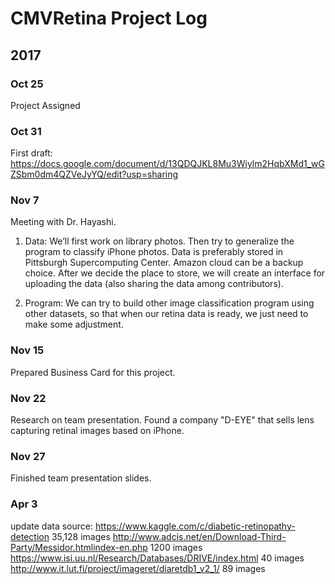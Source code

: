 CMVRetina Project Log
====
2017
-----
### Oct 25
Project Assigned

### Oct 31
First draft: https://docs.google.com/document/d/13QDQJKL8Mu3Wiylm2HqbXMd1_wGZSbm0dm4QZVeJyYQ/edit?usp=sharing

### Nov 7
Meeting with Dr. Hayashi.
1. Data: 
	We’ll first work on library photos. Then try to generalize the program to classify iPhone photos. Data is preferably stored in Pittsburgh Supercomputing Center. Amazon cloud can be a backup choice. After we decide the place to store, we will create an interface for uploading the data (also sharing the data among contributors).

2. Program:
	We can try to build other image classification program using other datasets, so that when our retina data is ready, we just need to make some adjustment.
	
### Nov 15
Prepared Business Card for this project.

### Nov 22
Research on team presentation. Found a company "D-EYE" that sells lens capturing retinal images based on iPhone.

### Nov 27
Finished team presentation slides.

### Apr 3
update data source:
https://www.kaggle.com/c/diabetic-retinopathy-detection
35,128 images
http://www.adcis.net/en/Download-Third-Party/Messidor.htmlindex-en.php
1200 images
https://www.isi.uu.nl/Research/Databases/DRIVE/index.html
40 images
http://www.it.lut.fi/project/imageret/diaretdb1_v2_1/
89 images
